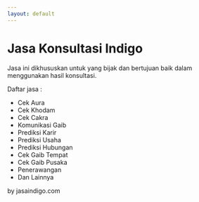 ```yaml
---
layout: default
---
```


# Jasa Konsultasi Indigo
Jasa ini dikhususkan untuk yang bijak dan bertujuan baik dalam menggunakan hasil konsultasi. 

Daftar jasa :
* Cek Aura
* Cek Khodam
* Cek Cakra
* Komunikasi Gaib
* Prediksi Karir
* Prediksi Usaha
* Prediksi Hubungan
* Cek Gaib Tempat
* Cek Gaib Pusaka
* Penerawangan
* Dan Lainnya

by jasaindigo.com
